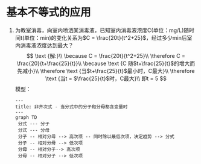 # 基本不等式的应用

1. 为教室消毒，向室内喷洒某消毒液，已知室内消毒液浓度C(单位：mg/L)随时间t(单位：min)的变化关系为$C = \frac{20t}{t^2+25}$，经过多少min后室内消毒液浓度达到最大？
   $$
   \text {解:}\\
   \because C = \frac{20t}{t^2+25}\\
   \therefore C = \frac{20}{t+\frac{25}{t}}\\
   \because \text {C 随$t+\frac{25}{t}$的增大而先减小}\\
   \therefore \text {当$t+\frac{25}{t}$最小时，C最大}\\
   \therefore \text {当t = $\frac{25}{t}$时，C最大}\\
   即t = 5
   $$
   模型：

   ```mermaid
   ---
   title: 非齐次式 - 当分式中的分子和分母都含变量时
   ---
   graph TD
   	分式 --- 分子
   	分式 --- 分母
   	分子 -- 相对分母 --> 高次项 -- 同时除以最低次项，决定趋势 --> 分式
   	分子 -- 相对分母 --> 低次项
   	分母 -- 相对分子--> 高次项
   	分母 -- 相对分子 --> 低次项
   ```

   